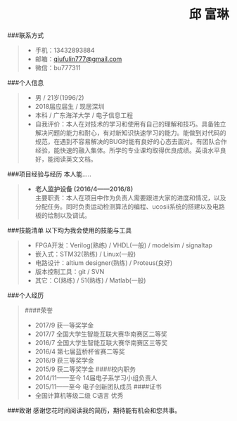 <h1 style="text-align:right">邱	富琳 </h1>

###联系方式
>- 手机：13432893884
>- 邮箱：qiufulin777@gmail.com
>- 微信：bu777311

###个人信息
>- 男 / 21岁(1996/2)
>- 2018届应届生 / 现居深圳
>- 本科 / 广东海洋大学 / 电子信息工程
>- 自我评价：本人在对技术的学习和使用有自己的理解和技巧。具备独立解决问题的能力和耐心，有对新知识快速学习的能力。能做到对代码的规范，在遇到不容易解决的BUG时能有良好的心态去面对。有团队合作经验，能快速的融入集体。所学的专业课均取得优良成绩。英语水平良好，能阅读英文文档。

###项目经验与经历
本人能.....
>- **老人监护设备   (2016/4——2016/8)**                
>主要职责：本人在项目中作为负责人需要跟进大家的进度和情况，以及分配任务。同时负责运动检测算法的编程、ucosii系统的搭建以及电路板的绘制以及调试。

###技能清单
以下均为我会使用的技能与工具
>- FPGA开发：Verilog(熟练) / VHDL(一般) / modelsim / signaltap
>- 嵌入式：STM32(熟练) /  Linux(一般)
>- 电路设计：altium designer(熟练) / Proteus(良好)
>- 版本控制工具：git / SVN 
>- 其它：C(熟练) / 51(熟练) / Matlab(一般)

###个人经历
>####荣誉
>- 2017/9 获一等奖学金
>- 2017/7 全国大学生智能互联大赛华南赛区二等奖
>- 2016/7 全国大学生智能互联大赛华南赛区三等奖
>- 2016/4 第七届蓝桥杯省赛二等奖
>- 2016/9 获三等奖学金
>- 2015/9 获二等奖学金
>####校内职务
>- 2014/11——至今  14届电子系学习小组负责人
>- 2015/11——至今  电子创新团队成员
>####证书
>- 全国计算机等级二级    C语言 优秀

###致谢
感谢您花时间阅读我的简历，期待能有机会和您共事。